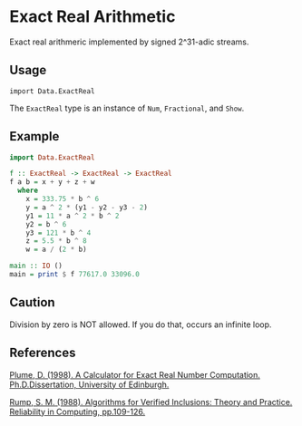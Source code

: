 # Exact Real Arithmetic

Exact real arithmeric implemented by signed 2^31-adic streams.


## Usage

`import Data.ExactReal`

The `ExactReal` type is an instance of `Num`, `Fractional`, and `Show`.


## Example

```haskell
import Data.ExactReal

f :: ExactReal -> ExactReal -> ExactReal
f a b = x + y + z + w
  where
    x = 333.75 * b ^ 6
    y = a ^ 2 * (y1 - y2 - y3 - 2)
    y1 = 11 * a ^ 2 * b ^ 2
    y2 = b ^ 6
    y3 = 121 * b ^ 4
    z = 5.5 * b ^ 8
    w = a / (2 * b)

main :: IO ()
main = print $ f 77617.0 33096.0
```


## Caution

Division by zero is NOT allowed.
If you do that, occurs an infinite loop.


## References

[Plume, D. (1998). A Calculator for Exact Real Number Computation. Ph.D.Dissertation, University of Edinburgh.](http://www.dcs.ed.ac.uk/home/mhe/plume/index.html)

[Rump, S. M. (1988). Algorithms for Verified Inclusions: Theory and Practice. Reliability in Computing, pp.109-126.](https://tore.tuhh.de/bitstream/11420/318/1/Ru88a.pdf)

<!-- [大石 進一. (2018). 精度保証付き数値計算の基礎. pp.3-5. コロナ社.](https://www.coronasha.co.jp/np/data/tachiyomi/978-4-339-02887-4.pdf) -->

